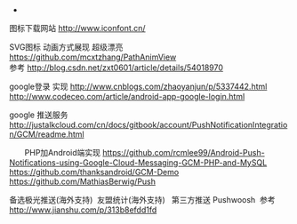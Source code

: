 # 
-

图标下载网站 http://www.iconfont.cn/

SVG图标  动画方式展现 超级漂亮   https://github.com/mcxtzhang/PathAnimView   
                        参考   http://blog.csdn.net/zxt0601/article/details/54018970
                        
                        
                        
google登录 实现  http://www.cnblogs.com/zhaoyanjun/p/5337442.html
                http://www.codeceo.com/article/android-app-google-login.html
                
                
google 推送服务  http://justalkcloud.com/cn/docs/gitbook/account/PushNotificationIntegration/GCM/readme.html

        PHP加Android端实现 https://github.com/rcmlee99/Android-Push-Notifications-using-Google-Cloud-Messaging-GCM-PHP-and-MySQL
                          https://github.com/thanksandroid/GCM-Demo
                          https://github.com/MathiasBerwig/Push
                          
                          
备选极光推送(海外支持)  友盟统计(海外支持)  
第三方推送 Pushwoosh  参考  http://www.jianshu.com/p/313b8efdd1fd
       
